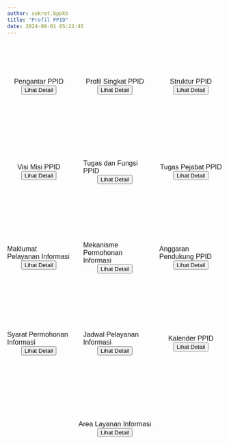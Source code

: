 ```yaml
---
author: sekret.bppkb
title: "Profil PPID"
date: 2024-08-01 05:22:45
---
```

<div style="display: flex; flex-wrap: wrap; gap: 30px; width: 100%; margin-top: 40px;">

  <div style="flex: 1 1 calc(33.333% - 20px); box-sizing: border-box; height: 150px; margin-bottom: 20px; display: flex; flex-direction: column; align-items: center; justify-content: center;" class="border-customGreen bg-customGreen rounded-2xl dark:bg-gray-700 dark:text-white">
      <i class="fas fa-info-circle text-white" style="margin-bottom: 5px; font-size: 40px;"></i>
      <span style="font-size: 12pt; font-family: 'Poppins', sans-serif;" class="text-white">Pengantar PPID</span>
    <button onclick="window.location.href='/ms.-profil-ppid/pengantar-ppid'" class="px-2.5 py-1.5 bg-transparent text-white border border-white rounded-xl text-base cursor-pointer transition-colors duration-300 hover:bg-white hover:text-customGreen dark:hover:text-gray-700">Lihat Detail <i class="fas fa-arrow-right ml-1.5"></i></button>
  </div>

  <div style="flex: 1 1 calc(33.333% - 20px); box-sizing: border-box; height: 150px; margin-bottom: 20px; display: flex; flex-direction: column; align-items: center; justify-content: center;" class="border-customGreen bg-customGreen rounded-2xl dark:bg-gray-700 dark:text-white">
      <i class="fas fa-id-card text-white" style="margin-bottom: 5px; font-size: 40px;"></i>
      <span style="font-size: 12pt; font-family: 'Poppins', sans-serif;" class="text-white">Profil Singkat PPID</span>
    <button onclick="openPdfModal('https://drive.google.com/file/d/1tnezLLDr8D2aqZcQxRAt_IEznySsMqLE/preview')" class="px-2.5 py-1.5 bg-transparent text-white border border-white rounded-xl text-base cursor-pointer transition-colors duration-300 hover:bg-white hover:text-customGreen dark:hover:text-gray-700">Lihat Detail <i class="fas fa-arrow-right ml-1.5"></i></button>
  </div>

  <div style="flex: 1 1 calc(33.333% - 20px); box-sizing: border-box; height: 150px; margin-bottom: 20px; display: flex; flex-direction: column; align-items: center; justify-content: center;" class="border-customGreen bg-customGreen rounded-2xl dark:bg-gray-700 dark:text-white">
      <i class="fas fa-sitemap text-white" style="margin-bottom: 5px; font-size: 40px;"></i>
      <span style="font-size: 12pt; font-family: 'Poppins', sans-serif;" class="text-white">Struktur PPID</span>
    <button onclick="openImgModal('/images/v34DIFUjHFFWWj1nWptG.jpg')" class="px-2.5 py-1.5 bg-transparent text-white border border-white rounded-xl text-base cursor-pointer transition-colors duration-300 hover:bg-white hover:text-customGreen dark:hover:text-gray-700">Lihat Detail <i class="fas fa-arrow-right ml-1.5"></i></button>
  </div>

  <div style="flex: 1 1 calc(33.333% - 20px); box-sizing: border-box; height: 150px; margin-bottom: 20px; display: flex; flex-direction: column; align-items: center; justify-content: center;" class="border-customGreen bg-customGreen rounded-2xl dark:bg-gray-700 dark:text-white">
      <i class="fas fa-bullseye text-white" style="margin-bottom: 5px; font-size: 40px;"></i>
      <span style="font-size: 12pt; font-family: 'Poppins', sans-serif;" class="text-white">Visi Misi PPID</span>
    <button onclick="window.location.href='/ms.-profil-ppid/visi-misi-ppid'" class="px-2.5 py-1.5 bg-transparent text-white border border-white rounded-xl text-base cursor-pointer transition-colors duration-300 hover:bg-white hover:text-customGreen dark:hover:text-gray-700">Lihat Detail <i class="fas fa-arrow-right ml-1.5"></i></button>
  </div>

  <div style="flex: 1 1 calc(33.333% - 20px); box-sizing: border-box; height: 150px; margin-bottom: 20px; display: flex; flex-direction: column; align-items: center; justify-content: center;" class="border-customGreen bg-customGreen rounded-2xl dark:bg-gray-700 dark:text-white">
      <i class="fas fa-tasks text-white" style="margin-bottom: 5px; font-size: 40px;"></i>
      <span style="font-size: 12pt; font-family: 'Poppins', sans-serif;" class="text-white">Tugas dan Fungsi PPID</span>
    <button onclick="window.location.href='/ms.-profil-ppid/tugas-dan-fungsi'" class="px-2.5 py-1.5 bg-transparent text-white border border-white rounded-xl text-base cursor-pointer transition-colors duration-300 hover:bg-white hover:text-customGreen dark:hover:text-gray-700">Lihat Detail <i class="fas fa-arrow-right ml-1.5"></i></button>
  </div>

  <div style="flex: 1 1 calc(33.333% - 20px); box-sizing: border-box; height: 150px; margin-bottom: 20px; display: flex; flex-direction: column; align-items: center; justify-content: center;" class="border-customGreen bg-customGreen rounded-2xl dark:bg-gray-700 dark:text-white">
      <i class="fas fa-user-tie text-white" style="margin-bottom: 5px; font-size: 40px;"></i>
      <span style="font-size: 12pt; font-family: 'Poppins', sans-serif;" class="text-white">Tugas Pejabat PPID</span>
    <button onclick="openImgModal('/images/vzMIxOwspY8sbJrrUsYz.jpg')" class="px-2.5 py-1.5 bg-transparent text-white border border-white rounded-xl text-base cursor-pointer transition-colors duration-300 hover:bg-white hover:text-customGreen dark:hover:text-gray-700">Lihat Detail <i class="fas fa-arrow-right ml-1.5"></i></button>
  </div>

  <div style="flex: 1 1 calc(33.333% - 20px); box-sizing: border-box; height: 150px; margin-bottom: 20px; display: flex; flex-direction: column; align-items: center; justify-content: center;" class="border-customGreen bg-customGreen rounded-2xl dark:bg-gray-700 dark:text-white">
      <i class="fas fa-file-alt text-white" style="margin-bottom: 5px; font-size: 40px;"></i>
      <span style="font-size: 12pt; font-family: 'Poppins', sans-serif;" class="text-white">Maklumat Pelayanan Informasi</span>
    <button onclick="window.location.href='/ms.-profil-ppid/maklumat-pelayanan-informasi'" class="px-2.5 py-1.5 bg-transparent text-white border border-white rounded-xl text-base cursor-pointer transition-colors duration-300 hover:bg-white hover:text-customGreen dark:hover:text-gray-700">Lihat Detail <i class="fas fa-arrow-right ml-1.5"></i></button>
  </div>

  <div style="flex: 1 1 calc(33.333% - 20px); box-sizing: border-box; height: 150px; margin-bottom: 20px; display: flex; flex-direction: column; align-items: center; justify-content: center;" class="border-customGreen bg-customGreen rounded-2xl dark:bg-gray-700 dark:text-white">
      <i class="fas fa-cogs text-white" style="margin-bottom: 5px; font-size: 40px;"></i>
      <span style="font-size: 12pt; font-family: 'Poppins', sans-serif;" class="text-white">Mekanisme Permohonan Informasi</span>
    <button onclick="window.location.href='/ms.-profil-ppid/mekanisme-permohonan-informasi'" class="px-2.5 py-1.5 bg-transparent text-white border border-white rounded-xl text-base cursor-pointer transition-colors duration-300 hover:bg-white hover:text-customGreen dark:hover:text-gray-700">Lihat Detail <i class="fas fa-arrow-right ml-1.5"></i></button>
  </div>

  <div style="flex: 1 1 calc(33.333% - 20px); box-sizing: border-box; height: 150px; margin-bottom: 20px; display: flex; flex-direction: column; align-items: center; justify-content: center;" class="border-customGreen bg-customGreen rounded-2xl dark:bg-gray-700 dark:text-white">
      <i class="fas fa-money-bill-wave text-white" style="margin-bottom: 5px; font-size: 40px;"></i>
      <span style="font-size: 12pt; font-family: 'Poppins', sans-serif;" class="text-white">Anggaran Pendukung PPID</span>
    <button onclick="openPdfModal('https://drive.google.com/file/d/1oMu_EN0QYyN9CDNnB7JILkwkwDDILSwe/preview')" class="px-2.5 py-1.5 bg-transparent text-white border border-white rounded-xl text-base cursor-pointer transition-colors duration-300 hover:bg-white hover:text-customGreen dark:hover:text-gray-700">Lihat Detail <i class="fas fa-arrow-right ml-1.5"></i></button>
  </div>

  <div style="flex: 1 1 calc(33.333% - 20px); box-sizing: border-box; height: 150px; margin-bottom: 20px; display: flex; flex-direction: column; align-items: center; justify-content: center;" class="border-customGreen bg-customGreen rounded-2xl dark:bg-gray-700 dark:text-white">
      <i class="fas fa-clipboard-list text-white" style="margin-bottom: 5px; font-size: 40px;"></i>
      <span style="font-size: 12pt; font-family: 'Poppins', sans-serif;" class="text-white">Syarat Permohonan Informasi</span>
    <button onclick="openPdfModal('https://drive.google.com/file/d/1-blPNLOx73ZwkMeTaEtZ-20HD6u0uQIR/preview')" class="px-2.5 py-1.5 bg-transparent text-white border border-white rounded-xl text-base cursor-pointer transition-colors duration-300 hover:bg-white hover:text-customGreen dark:hover:text-gray-700">Lihat Detail <i class="fas fa-arrow-right ml-1.5"></i></button>
  </div>

  <div style="flex: 1 1 calc(33.333% - 20px); box-sizing: border-box; height: 150px; margin-bottom: 20px; display: flex; flex-direction: column; align-items: center; justify-content: center;" class="border-customGreen bg-customGreen rounded-2xl dark:bg-gray-700 dark:text-white">
      <i class="fas fa-clock text-white" style="margin-bottom: 5px; font-size: 40px;"></i>
      <span style="font-size: 12pt; font-family: 'Poppins', sans-serif;" class="text-white">Jadwal Pelayanan Informasi</span>
    <button onclick="openPdfModal('https://drive.google.com/file/d/1Vk5amhYEROcvj2gKIiCtRjMOO09K4XbM/preview')" class="px-2.5 py-1.5 bg-transparent text-white border border-white rounded-xl text-base cursor-pointer transition-colors duration-300 hover:bg-white hover:text-customGreen dark:hover:text-gray-700">Lihat Detail <i class="fas fa-arrow-right ml-1.5"></i></button>
  </div>

  <div style="flex: 1 1 calc(33.333% - 20px); box-sizing: border-box; height: 150px; margin-bottom: 20px; display: flex; flex-direction: column; align-items: center; justify-content: center;" class="border-customGreen bg-customGreen rounded-2xl dark:bg-gray-700 dark:text-white">
      <i class="fas fa-calendar-alt text-white" style="margin-bottom: 5px; font-size: 40px;"></i>
      <span style="font-size: 12pt; font-family: 'Poppins', sans-serif;" class="text-white">Kalender PPID</span>
    <button onclick="openImgModal('/images/bMGT3owjq5996g6W39UV.png')" class="px-2.5 py-1.5 bg-transparent text-white border border-white rounded-xl text-base cursor-pointer transition-colors duration-300 hover:bg-white hover:text-customGreen dark:hover:text-gray-700">Lihat Detail <i class="fas fa-arrow-right ml-1.5"></i></button>
  </div>

  <div style="flex: 1 1 calc(33.333% - 20px); box-sizing: border-box; height: 150px; margin-bottom: 20px; display: flex; flex-direction: column; align-items: center; justify-content: center;" class="border-customGreen bg-customGreen rounded-2xl dark:bg-gray-700 dark:text-white">
      <i class="fas fa-map-marked-alt text-white" style="margin-bottom: 5px; font-size: 40px;"></i>
      <span style="font-size: 12pt; font-family: 'Poppins', sans-serif;" class="text-white">Area Layanan Informasi</span>
    <button onclick="openPdfModal('https://drive.google.com/file/d/1fmVSvmxlZonGg2Vfq0keqNQCE5UVSrNb/preview')" class="px-2.5 py-1.5 bg-transparent text-white border border-white rounded-xl text-base cursor-pointer transition-colors duration-300 hover:bg-white hover:text-customGreen dark:hover:text-gray-700">Lihat Detail <i class="fas fa-arrow-right ml-1.5"></i></button>
  </div>

<style>
@media (max-width: 1024px) { 
  div[style*="display: flex; flex-wrap: wrap;"] > div {
    flex: 1 1 100%; 
    margin-bottom: 20px;
  }
}

@media (max-width: 768px) { 
  div[style*="display: flex; flex-wrap: wrap;"] {
    flex-direction: column; 
    align-items: center; 
  }

  div[style*="display: flex; flex-wrap: wrap;"] > div {
    flex: none; 
    width: calc(70% - 30px); 
    height: 150px; 
    max-width: calc(70% - 30px);
    margin-bottom: 20px;
  }
}
</style>

</div>